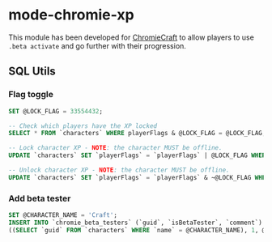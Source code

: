 # mode-chromie-xp

This module has been developed for [ChromieCraft](http://chromiecraft.com/) to allow players to use `.beta activate` and go further with their progression.

## SQL Utils

### Flag toggle

```sql
SET @LOCK_FLAG = 33554432;

-- Check which players have the XP locked
SELECT * FROM `characters` WHERE playerFlags & @LOCK_FLAG = @LOCK_FLAG;

-- Lock character XP - NOTE: the character MUST be offline.
UPDATE `characters` SET `playerFlags` = `playerFlags` | @LOCK_FLAG WHERE `name` = 'Craft';

-- Unlock character XP - NOTE: the character MUST be offline.
UPDATE `characters` SET `playerFlags` = `playerFlags` & ~@LOCK_FLAG WHERE `name` = 'Craft';

```

### Add beta tester
```sql
SET @CHARACTER_NAME = 'Craft';
INSERT INTO `chromie_beta_testers` (`guid`, `isBetaTester`, `comment`) VALUES 
((SELECT `guid` FROM `characters` WHERE `name` = @CHARACTER_NAME), 1, @CHARACTER_NAME);
```
